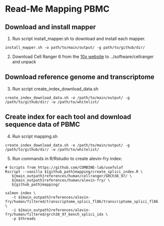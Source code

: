 # Read-Me Mapping PBMC

## Download and install mapper

1. Run script install_mapper.sh to download and install each mapper.

 ```{bash}
install_mapper.sh -o path/to/main/output/ -g path/to/github/dir/
  ```
2. Download Cell Ranger 6 from the [10x website](https://support.10xgenomics.com/single-cell-gene-expression/software/downloads/6.0) to ../software/cellranger and unpack

## Download reference genome and transcriptome

3. Run script create_index_download_data.sh

 ```{bash}
create_index_download_data.sh -o /path/to/main/output/ -g /path/to/github/dir/ -w /path/to/whitelist/
  ```

## Create index for each tool and download sequence data of PBMC

4. Run script mapping.sh

 ```{bash}
create_index_download_data.sh -o /path/to/main/output/ -g /path/to/github/dir/ -w /path/to/whitelist/
  ```

5. Run commands in R/Rstudio to create alevin-fry index:

 ```{bash}
# Scripts from https://github.com/COMBINE-lab/usefulaf
Rscript --vanilla ${github_path}mapping/create_splici_index.R \
    ${main_outpath}references/human/cellranger/GRCh38_97/ \
    ${main_outpath}references/human/alevin-fry/ \
    ${github_path}mapping/

salmon index \
    -t ${main_outpath}references/alevin-fry/human/filtered/transcriptome_splici_fl86/transcriptome_splici_fl86.fa \
    -i ${main_outpath}references/alevin-fry/human/filtered/grch38_97_bench_splici_idx \
    -p $threads
```
